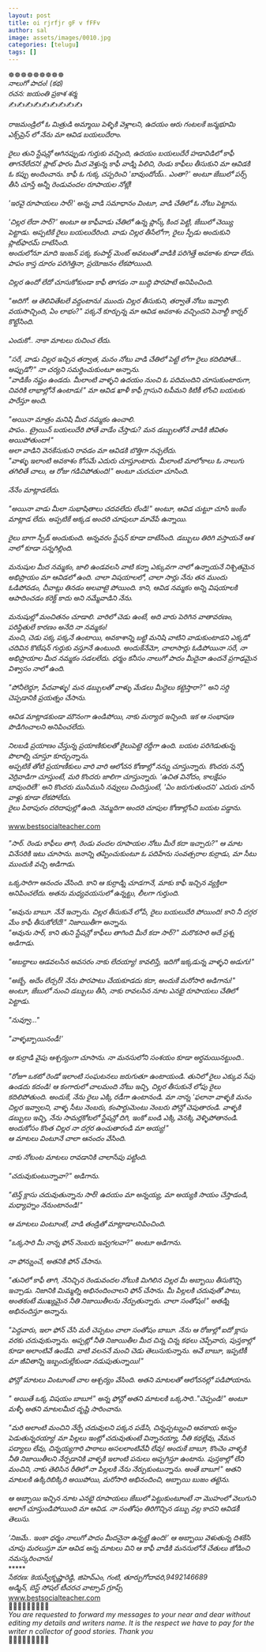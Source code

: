 ```yaml
---
layout: post
title: oi rjrfjr gF v fFFv
author: sal
image: assets/images/0010.jpg
categories: [telugu]
tags: []
---
```

☸️☸️☸️☸️☸️☸️☸️☸️☸️  <br>
 *నాలుగో పాదం! (కథ)*  <br>
 *రచన: జయంతి ప్రకాశ శర్మ*  <br>
 ✍️✍️✍️✍️✍️✍️✍️✍️✍️  <br>
   <br>
 *రాజమండ్రిలో ఓ మిత్రుడి అమ్మాయి పెళ్ళికి వెళ్లాలని,  ఉదయం ఆరు గంటలకే జన్మభూమి ఎక్స్‌ప్రెస్ లో నేను మా ఆవిడ బయలుదేరాం.*  <br>
   <br>
 *రైలు తుని స్టేషన్లో ఆగినప్పుడు గుర్తుకు వచ్చింది, ఉదయం బయలుదేరే హడావిడిలో కాఫీ తాగనేలేదని!  ప్లాట్ ఫారం మీద వెళ్తున్న కాఫీ వాడ్ని పిలిచి, రెండు కాఫీలు తీసుకుని మా ఆవిడకి ఓ కప్పు అందించాను.  కాఫీ  ఓ గుక్క చప్పరించి 'బావుందోయ్.. ఎంతా?' అంటూ జేబులో పర్స్ తీసి చూస్తే అన్నీ  రెండువందల రూపాయల నోట్లే!*  <br>
 ​  <br>
 *'ఇరవై రూపాయలు సార్!' అన్న వాడి సమాధానం వింటూ, వాడి చేతిలో ఓ నోటు పెట్టాను.*  <br>
   <br>
 *'చిల్లర లేదా సార్?' అంటూ ఆ కాఫీవాడు చేతిలో ఉన్న ప్లాస్క్ కింద పెట్టి, జేబులో చెయ్యి పెట్టాడు.  అప్పటికే రైలు బయలుదేరింది. వాడు చిల్లర తీసేలోగా, రైలు స్పీడు అందుకుని ప్లాట్‌ఫారమ్ దాటేసింది.*  <br>
 *అందులోనూ మాది ఇంజన్ పక్క కంపార్ట్ మెంట్ అవటంతో వాడికి పరిగెత్తే అవకాశం కూడా లేదు.  పాపం కాస్త దూరం పరిగెత్తినా, ప్రయోజనం లేకపోయింది.*  <br>
   <br>
 *చిల్లర ఉందో లేదో చూసుకోకుండా కాఫీ తాగడం నా బుద్ది పొరపాటే అనిపించింది.*  <br>
   <br>
 *"అదిగో. ఆ  తెలివితేటలే వద్దంటాను! ముందు చిల్లర తీసుకుని,  తర్వాతే నోటు ఇవ్వాలి. వయసొచ్చింది, ఏం లాభం?" పక్కనే కూర్చున్న మా ఆవిడ అవకాశం వచ్చిందని పెనాల్టీ కార్నర్ కొట్టేసింది.*  <br>
 ​  <br>
 *ఎందుకో.. నాకా మాటలు రుచించ లేదు.*  <br>
 ​  <br>
 *"సరే, వాడు చిల్లర ఇచ్చిన తర్వాత, మనం నోటు వాడి చేతిలో పెట్టే లోగా రైలు కదిలిపోతే... అప్పుడో?" నా చర్యని సమర్ధించుకుంటూ అన్నాను.*  <br>
 *"వాడికేం నష్టం ఉండదు.  మీలాంటి వాళ్ళని ఉదయం నుంచి ఓ పదిమందిని చూసుకుంటారుగా, చివరికి లాభాల్లోనే ఉంటాడు!" మా ఆవిడ ఖాళీ కాఫీ గ్లాసుని టపీమని కిటికీ లోంచి బయటకు పారేస్తూ అంది.*  <br>
 ​  <br>
 *"అయినా మాత్రం మనిషి మీద నమ్మకం ఉంచాలి.*  <br>
 *పాపం.. ట్రైయిన్ బయలుదేరి పోతే వాడేం చేస్తాడు? మన డబ్బులతోనే వాడికి జీవితం అయిపోతుందా!"*  <br>
 *అలా వాడిని వెనకేసుకుని రావడం మా ఆవిడకి బొత్తిగా నచ్చలేదు.*  <br>
 *"వాళ్ళు ఇలాంటి అవకాశం కోసమే ఎదురు చూస్తూంటారు. మీలాంటి మాలోకాలు ఓ నాలుగు  తగిలితే చాలు, ఆ రోజు గడిచిపోతుంది!" అంటూ చురచురా చూసింది.*  <br>
 ​  <br>
 *నేనేం మాట్లాడలేదు.*  <br>
   <br>
 *"అయినా వాడు మీలా సుభాషితాలు చదవలేదు లేండి!" అంటూ, ఆవిడ చుట్టూ చూసి ఇంకేం మాట్లాడ లేదు.  అప్పటికే అక్కడ అందరి చూపులూ మావేపే ఉన్నాయి.*  <br>
 ​  <br>
 *రైలు బాగా స్పీడ్ అందుకుంది.  అన్నవరం స్టేషన్ కూడా దాటేసింది.   డబ్బులు తిరిగి వస్తాయనే ఆశ నాలో కూడా సన్నగిల్లింది.*  <br>
 ​  <br>
 *మనుషుల మీద నమ్మకం, జాలి ఉండవలసి వాటి కన్నా ఎక్కువగా నాలో ఉన్నాయనే  నిశ్చితమైన అభిప్రాయం మా ఆవిడలో ఉంది. చాలా విషయాలలో,  చాలా సార్లు నేను తన ముందు ఓడిపోవడం, చీవాట్లు తినడం అలవాటై పోయింది. కాని, ఆవిడ నమ్మకం అన్ని విషయాలకి ఆపాదించడం కరెక్ట్ కాదు అని నమ్మేవాడిని నేను.*  <br>
 ​  <br>
 *మనుషుల్లో మంచితనం చూడాలి.  వారిలో చెడు ఉంటే, అది వారు పెరిగిన వాతావరణం, పరిస్థితులే కారణం అనేది నా నమ్మకం!*  <br>
 *మంచి, చెడు పక్క పక్కనే ఉంటాయి, అవకాశాన్ని బట్టి మనిషి వాటిని వాడుకుంటాడని ఎక్కడో చదివిన కొటేషన్  గుర్తుకు వస్తూనే ఉంటుంది. అందుకేనేమో, చాలాసార్లు ఓడిపోయినా సరే, నా అభిప్రాయాల మీద నమ్మకం సడలలేదు. ధర్మం కనీసం నాలుగో పాదం మీదైనా ఉందనే ప్రగాఢమైన విశ్వాసం నాలో ఉంది.*  <br>
   <br>
 *"పోనీలెద్దూ, పేదవాళ్ళు! మన డబ్బులతో వాళ్ళు మేడలు మీద్దెలు కట్టెస్తారా?" అ‌ని సర్ది చెప్పడానికి ప్రయత్నం చేసాను.*  <br>
 ​  <br>
 *ఆవిడ మాట్లాడకుండా మౌనంగా ఉండిపోయి, నాకు మర్యాద ఇచ్చింది. ఇక ఆ సంభాషణ పొడిగించాలని అనిపించలేదు.*  <br>
 ​  <br>
 *నిలబడి ప్రయాణం చేస్తున్న ప్రయాణికులతో రైలుపెట్టె రద్దీగా ఉంది. బయట పరిగెడుతున్న పొలాల్ని  చూస్తూ కూర్చున్నాను.*  <br>
 *అప్పటికే తోటి ప్రయాణీకులు వారి వారి ఆలోచన కోణాల్లో నన్ను చూస్తున్నారు. కొందరు నన్నో వెర్రివాడిగా చూస్తుంటే, మరి కొందరు జాలిగా చూస్తున్నారు.* *'ఉచిత వినోదం, కాలక్షేపం బావుందిలే!' అని కొందరు ముసిముసి నవ్వులు చిందిస్తుంటే, 'ఏం జరుగుతుందని' ఎదురు చూసే వాళ్లు కూడా లేకపోలేదు.*  <br>
 *రైలు పిఠాపురం దరిదాపుల్లో ఉంది. నెమ్మదిగా అందరి చూపుల కోణాల్లోంచి బయట పడ్డాను.*  <br>
   <br>
 www.bestsocialteacher.com  <br>
   <br>
 *"సార్. రెండు కాఫీలు తాగి, రెండు వందల రూపాయల నోటు మీరే కదా ఇచ్చారు?"  ఆ మాట వినేసరికి ఇటు చూసాను.  జనాన్ని తప్పించుకుంటూ ఓ పదిహేను సంవత్సరాల కుర్రాడు, మా సీటు ముందుకి వచ్చి అడిగాడు.*  <br>
 ​  <br>
 *ఒక్కసారిగా ఆనందం వేసింది. కాని ఆ కుర్రాడ్ని చూడగానే, మాకు కాఫీ ఇచ్చిన వ్యక్తిలా అనిపించలేదు. అతను మధ్యవయసులో ఉన్నట్టు, లీలగా గుర్తుంది.*  <br>
 ​  <br>
 *"అవును బాబూ. నేనే ఇచ్చాను. చిల్లర తీసుకునే లోపే, రైలు బయలుదేరి పోయింది! కాని నీ దగ్గర మేం కాఫీ తీసుకోలేదే!"* *నిజాయితీగా అన్నాను.*  <br>
 *"అవును సార్, కాని తుని స్టేషన్లో కాఫీలు తాగింది మీరే కదా సార్?"* *మరొకసారి అదే ప్రశ్న అడిగాడు.*  <br>
 ​  <br>
 *"అబద్దాలు ఆడవలసిన అవసరం నాకు లేదయ్యా! కావలిస్తే, ఇదిగో ఇక్కడున్న వాళ్ళని అడుగు!"*  <br>
 ​  <br>
 *"అబ్బే. అదేం లేద్సర్! నేను పొరపాటు చేయకూడదు కదా, అందుకే మరోసారి అడిగాను!"  అంటూ, జేబులో నుంచి డబ్బులు తీసి, నాకు రావలసిన నూట ఎనభై రూపాయలు చేతిలో పెట్టాడు.*  <br>
 ​  <br>
 *"నువ్వూ..."*  <br>
 ​  <br>
 *"వాళ్ళబ్బాయినండీ!'*  <br>
 ​  <br>
 *ఆ కుర్రాడి వైపు ఆశ్చర్యంగా చూసాను. నా మనసులోని సంశయం కూడా అర్ధమయినట్టుంది..*  <br>
 ​  <br>
 *"రోజూ ఒకటో రెండో ఇలాంటి సంఘటనలు జరుగుతూ ఉంటాయండి.‌ తునిలో రైలు ఎక్కువ సేపు ఉండదు కదండి! ఆ కంగారులో చాలమంది నోటు ఇచ్చి, చిల్లర తీసుకునే లోపు రైలు కదిలిపోతుంది.  అందుకే, నేను రైలు ఎక్కి రడీగా ఉంటానండి. మా నాన్న 'ఫలానా వాళ్ళకి మనం చిల్లర ఇవ్వాలని, వాళ్ళ సీటు నెంబరు, కంపార్టుమెంటు నెంబరు పోన్లో చెపుతారండి.* *వాళ్ళకి డబ్బులు ఇచ్చి, నేను సామర్లకోటలో  స్టేషన్లో దిగి, ఇంకో బండి ఎక్కి వెనక్కి వెళ్ళిపోతానండి.* *అందుకోసం కొంత చిల్లర నా దగ్గర ఉంచుతారండి మా అయ్య!"*  <br>
 *ఆ మాటలు వింటూనే చాలా ఆనందం వేసింది.*  <br>
 ​  <br>
 *నాకు నోటంట మాటలు రావడానికి చాలాసేపు పట్టింది.*  <br>
 ​  <br>
 *"చదువుకుంటున్నావా?" అడిగాను.*  <br>
 ​  <br>
 *"టెన్త్ క్లాసు చదువుతున్నాను సార్! ఉదయం మా అన్నయ్య, మా అయ్యకి సాయం చేస్తాడండి, మధ్యాహ్నం నేనుంటానండి!"*  <br>
 ​  <br>
 *ఆ మాటలు వింటూంటే, వాడి తండ్రితో మాట్లాడాలనిపించింది.*  <br>
 ​  <br>
 *"ఒక్కసారి మీ నాన్న ఫోన్ నెంబరు ఇవ్వగలవా?"  అంటూ అడిగాను.*  <br>
 ​  <br>
 *నా ఫోన్నుంచే, అతనికి ఫోన్ చేసాను.*  <br>
 ​  <br>
 *"తునిలో కాఫీ తాగి, నేనిచ్చిన రెండువందల నోటుకి మిగిలిన చిల్లర మీ అబ్బాయి తీసుకొచ్చి ఇచ్చాడు.  నిజానికి మిమ్మల్ని అభినందించాలని ఫోన్ చేసాను. మీ పిల్లలకి చదువుతో పాటు, అంతకంటే ముఖ్యమైన నీతి నిజాయితీలను నేర్పుతున్నారు.  చాలా సంతోషం!" అతడ్ని అభినందిస్తూ అన్నాను.*  <br>
 ​  <br>
 *"పెద్దవారు, ఇలా ఫోన్ చేసి మరీ చెప్పటం చాలా సంతోషం బాబూ. నేను ఆ రోజుల్లో ఐదో క్లాసు వరకు చదువుకున్నాను. అప్పట్లో  నీతి నిజాయితీల మీద చిన్న చిన్న కథలు చెప్పేవారు, పుస్తకాల్లో కూడా అలాంటివే  ఉండేవి. వాటి వలననే మంచి చెడు తెలుసుకున్నాను.  అవే బాబూ, ఇప్పటికీ మా జీవితాన్ని ఇబ్బందుల్లేకుండా నడుపుతున్నాయి!"*  <br>
 ​  <br>
 *ఫోన్లో మాటలు వింటూంటే చాల ఆశ్చర్యం వేసింది.  అతని మాటలతో ఆలోచనల్లో పడిపోయాను.*  <br>
 ​  <br>
 *" అయితే ఒక్క విషయం బాబూ!" అన్న ఫోన్లో అతని మాటలకి ఒక్కసారి.."చెప్పండి!" అంటూ మళ్ళీ అతని మాటలమీద దృష్టి సారించాను.*  <br>
 ​  <br>
 *"మరి అలాంటి మంచిని నేర్పే చదువులని పక్కన పడేసి, చిన్నప్పట్నుంచి ఆవకాయ అన్నం పెడుతున్నరయ్యా! మా పిల్లలు ఇంట్లో చదువుతుంటే విన్నానయ్యా, నీతి కథల్లేవు, వేమన పద్యాలు లేవు, చిన్నయ్యగారి పాఠాలు అసలలాంటివేవీ లేవు!  అందుకే బాబూ, కొంచెం వాళ్ళకి నీతి నిజాయితీలని నేర్పడానికి వాళ్ళకి ఇలాంటి పనులు అప్పగిస్తూ ఉంటాను. పుస్తకాల్లో లేని మంచిని, నాకు తెలిసిన రీతిలో నా పిల్లలకి నేను నేర్పుకుంటున్నాను. అంతే బాబూ!" అతని మాటలకి ఉక్కిరిబిక్కిరి అయిపోయి, మరోసారి అభినందించి,  అబ్బాయి బుజం తట్టెను.*  <br>
   <br>
 *ఆ అబ్బాయి ఇచ్చిన నూట ఎనభై రూపాయలు జేబులో పెట్టుకుంటూంటే నా మొహంలో వెలుగుని అలాగే చూస్తుండిపోయింది మా ఆవిడ. నా సంతోషం తిరిగొచ్చిన డబ్బు వల్ల కాదని ఆవిడకీ తెలుసు.*  <br>
   <br>
 *‘నిజమే.. ఇంకా ధర్మం నాలుగో పాదం మీదనైనా ఉన్నట్టే ఉంది!’ ఆ అబ్బాయి వెళుతున్న దిశకేసి చూపు మరలుస్తూ మా ఆవిడ అన్న మాటలు విని ఆ కాఫీ వాడికి మనసులోనే చేతులు జోడించి నమస్కరించాను!*  <br>
 *****  <br>
 *సేకరణ: కెయస్వీ‌కృష్ణారెడ్డి, జిహెవ్ఎం, గంటి, తూర్పుగోదావరి,9492146689*  <br>
 *అడ్మిన్, బెస్ట్ సోషల్ టీచరచ వాట్సాప్ గ్రూప్స్*  <br>
 www.bestsocialteacher.com  <br>
 🤝🤝🤝🤝🤝🤝🤝🤝🤝  <br>
 _*You are requested to forward my messages to your near and dear without editing my details and writers name. It is the respect we have to pay for the writer n collector of good stories. Thank you*_  <br>
 🤝🤝🤝🤝🤝🤝🤝🤝🤝

